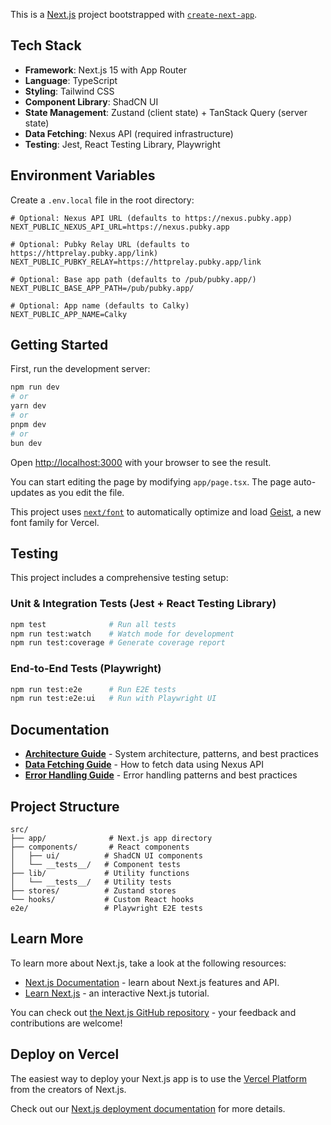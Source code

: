 This is a [Next.js](https://nextjs.org) project bootstrapped with
[`create-next-app`](https://nextjs.org/docs/app/api-reference/cli/create-next-app).

## Tech Stack

- **Framework**: Next.js 15 with App Router
- **Language**: TypeScript
- **Styling**: Tailwind CSS
- **Component Library**: ShadCN UI
- **State Management**: Zustand (client state) + TanStack Query (server state)
- **Data Fetching**: Nexus API (required infrastructure)
- **Testing**: Jest, React Testing Library, Playwright

## Environment Variables

Create a `.env.local` file in the root directory:

```env
# Optional: Nexus API URL (defaults to https://nexus.pubky.app)
NEXT_PUBLIC_NEXUS_API_URL=https://nexus.pubky.app

# Optional: Pubky Relay URL (defaults to https://httprelay.pubky.app/link)
NEXT_PUBLIC_PUBKY_RELAY=https://httprelay.pubky.app/link

# Optional: Base app path (defaults to /pub/pubky.app/)
NEXT_PUBLIC_BASE_APP_PATH=/pub/pubky.app/

# Optional: App name (defaults to Calky)
NEXT_PUBLIC_APP_NAME=Calky
```

## Getting Started

First, run the development server:

```bash
npm run dev
# or
yarn dev
# or
pnpm dev
# or
bun dev
```

Open [http://localhost:3000](http://localhost:3000) with your browser to see the
result.

You can start editing the page by modifying `app/page.tsx`. The page
auto-updates as you edit the file.

This project uses
[`next/font`](https://nextjs.org/docs/app/building-your-application/optimizing/fonts)
to automatically optimize and load [Geist](https://vercel.com/font), a new font
family for Vercel.

## Testing

This project includes a comprehensive testing setup:

### Unit & Integration Tests (Jest + React Testing Library)

```bash
npm test              # Run all tests
npm run test:watch    # Watch mode for development
npm run test:coverage # Generate coverage report
```

### End-to-End Tests (Playwright)

```bash
npm run test:e2e      # Run E2E tests
npm run test:e2e:ui   # Run with Playwright UI
```

## Documentation

- **[Architecture Guide](./docs/ARCHITECTURE.md)** - System architecture,
  patterns, and best practices
- **[Data Fetching Guide](./docs/DATA_FETCHING.md)** - How to fetch data using
  Nexus API
- **[Error Handling Guide](./docs/ERROR_HANDLING.md)** - Error handling patterns
  and best practices

## Project Structure

```
src/
├── app/              # Next.js app directory
├── components/       # React components
│   ├── ui/          # ShadCN UI components
│   └── __tests__/   # Component tests
├── lib/             # Utility functions
│   └── __tests__/   # Utility tests
├── stores/          # Zustand stores
└── hooks/           # Custom React hooks
e2e/                 # Playwright E2E tests
```

## Learn More

To learn more about Next.js, take a look at the following resources:

- [Next.js Documentation](https://nextjs.org/docs) - learn about Next.js
  features and API.
- [Learn Next.js](https://nextjs.org/learn) - an interactive Next.js tutorial.

You can check out
[the Next.js GitHub repository](https://github.com/vercel/next.js) - your
feedback and contributions are welcome!

## Deploy on Vercel

The easiest way to deploy your Next.js app is to use the
[Vercel Platform](https://vercel.com/new?utm_medium=default-template&filter=next.js&utm_source=create-next-app&utm_campaign=create-next-app-readme)
from the creators of Next.js.

Check out our
[Next.js deployment documentation](https://nextjs.org/docs/app/building-your-application/deploying)
for more details.

